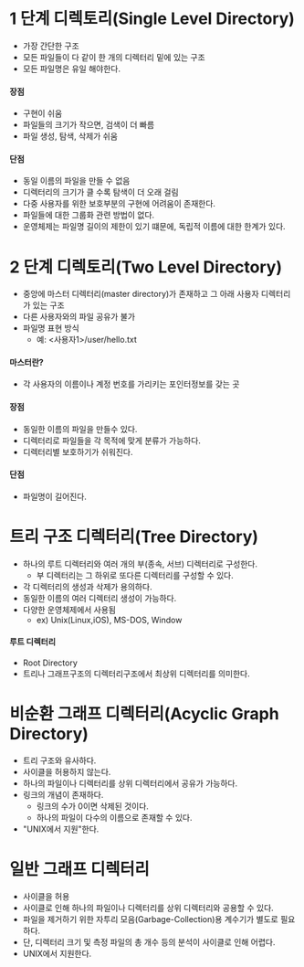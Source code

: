 # 1 단계 디렉토리(Single Level Directory)

* 가장 간단한 구조
* 모든 파일들이 다 같이 한 개의 디렉터리 밑에 있는 구조
* 모든 파일명은 유일 해야한다.

#### 장점

* 구현이 쉬움
* 파일들의 크기가 작으면, 검색이 더 빠름
* 파일 생성, 탐색, 삭제가 쉬움

#### 단점
* 동일 이름의 파일을 만들 수 없음
* 디렉터리의 크기가 클 수록 탐색이 더 오래 걸림
* 다중 사용자를 위한 보호부분의 구현에 어려움이 존재한다.
* 파일들에 대한 그룹화 관련 방법이 없다.
* 운영체제는 파일명 길이의 제한이 있기 떄문에, 독립적 이름에 대한 한계가 있다.

# 2 단계 디렉토리(Two Level Directory)
* 중앙에 마스터 디렉터리(master directory)가 존재하고 그 아래 사용자 디렉터리가 있는 구조
* 다른 사용자와의 파일 공유가 불가
* 파일명 표현 방식
    * 예: <사용자1>/user/hello.txt

#### 마스터란?
* 각 사용자의 이름이나 계정 번호를 가리키는 포인터정보를 갖는 곳

#### 장점
* 동일한 이름의 파일을 만들수 있다.
* 디렉터리로 파일들을 각 목적에 맞게 분류가 가능하다.
* 디렉터리별 보호하기가 쉬워진다.

#### 단점
* 파일명이 길어진다.

# 트리 구조 디렉터리(Tree Directory)
* 하나의 루트 디렉터리와 여러 개의 부(종속, 서브) 디렉터리로 구성한다.
    * 부 디렉터리는 그 하위로 또다른 디렉터리를 구성할 수 있다.
* 각 디렉터리의 생성과 삭제가 용의하다.
* 동일한 이름의 여러 디렉터리 생성이 가능하다.
* 다양한 운영체제에서 사용됨
    * ex) Unix(Linux,iOS), MS-DOS, Window

#### 루트 디렉터리
* Root Directory
* 트리나 그래프구조의 디렉터리구조에서 최상위 디렉터리를 의미한다.

# 비순환 그래프 디렉터리(Acyclic Graph Directory)
* 트리 구조와 유사하다.
* 사이클을 허용하지 않는다.
* 하나의 파일이나 디렉터리를 상위 디렉터리에서 공유가 가능하다.
* 링크의 개념이 존재하다.
    * 링크의 수가 0이면 삭제된 것이다.
    * 하나의 파일이 다수의 이름으로 존재할 수 있다.
* "UNIX에서 지원"한다.


# 일반 그래프 디렉터리
* 사이클을 허용
* 사이클로 인해 하나의 파일이나 디렉터리를 상위 디렉터리와 공용할 수 있다.
* 파일을 제거하기 위한 자투리 모음(Garbage-Collection)용 계수기가 별도로 필요하다.
* 단, 디렉터리 크기 및 측정 파일의 총 개수 등의 분석이 사이클로 인해 어렵다.
* UNIX에서 지원한다.
